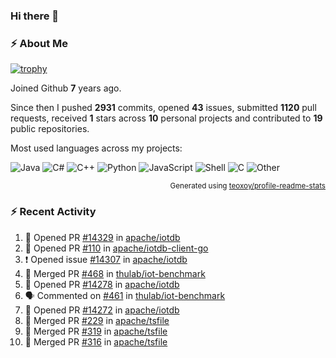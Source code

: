 ### Hi there 👋

### :zap: About Me

[![trophy](https://github-profile-trophy.vercel.app/?username=HTHou&theme=onedark)](https://github.com/ryo-ma/github-profile-trophy)
   
Joined Github **7** years ago.

Since then I pushed **2931** commits, opened **43** issues, submitted **1120** pull requests, received **1** stars across **10** personal projects and contributed to **19** public repositories.

Most used languages across my projects:

![Java](https://img.shields.io/static/v1?style=flat-square&label=%E2%A0%80&color=555&labelColor=%23b07219&message=Java%EF%B8%B189.6%25)
![C#](https://img.shields.io/static/v1?style=flat-square&label=%E2%A0%80&color=555&labelColor=%23178600&message=C%23%EF%B8%B13.9%25)
![C++](https://img.shields.io/static/v1?style=flat-square&label=%E2%A0%80&color=555&labelColor=%23f34b7d&message=C%2B%2B%EF%B8%B12.7%25)
![Python](https://img.shields.io/static/v1?style=flat-square&label=%E2%A0%80&color=555&labelColor=%233572A5&message=Python%EF%B8%B10.7%25)
![JavaScript](https://img.shields.io/static/v1?style=flat-square&label=%E2%A0%80&color=555&labelColor=%23f1e05a&message=JavaScript%EF%B8%B10.5%25)
![Shell](https://img.shields.io/static/v1?style=flat-square&label=%E2%A0%80&color=555&labelColor=%2389e051&message=Shell%EF%B8%B10.4%25)
![C](https://img.shields.io/static/v1?style=flat-square&label=%E2%A0%80&color=555&labelColor=%23555555&message=C%EF%B8%B10.4%25)
![Other](https://img.shields.io/static/v1?style=flat-square&label=%E2%A0%80&color=555&labelColor=%23ededed&message=Other%EF%B8%B11.4%25)

<p align="right"><sub>Generated using <a href="https://github.com/marketplace/actions/profile-readme-stats">teoxoy/profile-readme-stats</a></sub></p>


<!--![](https://github.com/HTHou/HTHou/blob/output/github-contribution-grid-snake.svg)-->

<!--![Haonan Hou's github stats](https://github-readme-stats.vercel.app/api?username=HTHou&count_private=true&show_icons=true&theme=onedark)-->

<!--![Haonan Hou's wakatime stats](https://github-readme-stats.vercel.app/api/wakatime?username=HTHou&layout=compact&theme=onedark)-->

<!--![Top Langs](https://github-readme-stats.vercel.app/api/top-langs/?username=HTHou&theme=onedark&layout=compact)-->

### :zap: Recent Activity
<!--START_SECTION:activity-->
1. 💪 Opened PR [#14329](https://github.com/apache/iotdb/pull/14329) in [apache/iotdb](https://github.com/apache/iotdb)
2. 💪 Opened PR [#110](https://github.com/apache/iotdb-client-go/pull/110) in [apache/iotdb-client-go](https://github.com/apache/iotdb-client-go)
3. ❗ Opened issue [#14307](https://github.com/apache/iotdb/issues/14307) in [apache/iotdb](https://github.com/apache/iotdb)
4. 🎉 Merged PR [#468](https://github.com/thulab/iot-benchmark/pull/468) in [thulab/iot-benchmark](https://github.com/thulab/iot-benchmark)
5. 💪 Opened PR [#14278](https://github.com/apache/iotdb/pull/14278) in [apache/iotdb](https://github.com/apache/iotdb)
6. 🗣 Commented on [#461](https://github.com/thulab/iot-benchmark/issues/461#issuecomment-2510731174) in [thulab/iot-benchmark](https://github.com/thulab/iot-benchmark)
7. 💪 Opened PR [#14272](https://github.com/apache/iotdb/pull/14272) in [apache/iotdb](https://github.com/apache/iotdb)
8. 🎉 Merged PR [#229](https://github.com/apache/tsfile/pull/229) in [apache/tsfile](https://github.com/apache/tsfile)
9. 🎉 Merged PR [#319](https://github.com/apache/tsfile/pull/319) in [apache/tsfile](https://github.com/apache/tsfile)
10. 🎉 Merged PR [#316](https://github.com/apache/tsfile/pull/316) in [apache/tsfile](https://github.com/apache/tsfile)
<!--END_SECTION:activity-->

<!--
**HTHou/HTHou** is a ✨ _special_ ✨ repository because its `README.md` (this file) appears on your GitHub profile.

Here are some ideas to get you started:

- 🔭 I’m currently working on ...
- 🌱 I’m currently learning ...
- 👯 I’m looking to collaborate on ...
- 🤔 I’m looking for help with ...
- 💬 Ask me about ...
- 📫 How to reach me: ...
- 😄 Pronouns: ...
- ⚡ Fun fact: ...
-->
